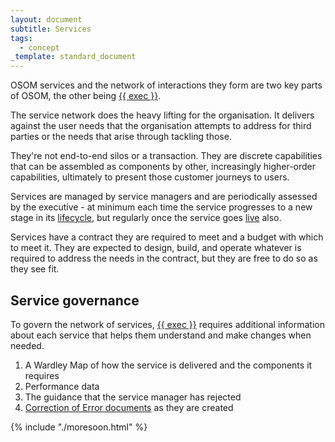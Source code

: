 ```yaml
---
layout: document
subtitle: Services
tags:
  - concept
_template: standard_document
---
```


OSOM services and the network of interactions they form are two key parts of OSOM, the other being [{{ exec }}](/executive).

The service network does the heavy lifting for the organisation. It delivers against the user needs that the organisation attempts to address for third parties or the needs that arise through tackling those.

They're not end-to-end silos or a transaction. They are discrete capabilities that can be assembled as components by other, increasingly higher-order capabilities, ultimately to present those customer journeys to users.

Services are managed by service managers and are periodically assessed by the executive - at minimum each time the service progresses to a new stage in its [lifecycle](/lifecycle/), but regularly once the service goes [live](/lifecycle/#live) also.

Services have a contract they are required to meet and a budget with which to meet it. They are expected to design, build, and operate whatever is required to address the needs in the contract, but they are free to do so as they see fit. 

## Service governance

To govern the network of services, [{{ exec }}](/executive) requires additional information about each service that helps them understand and make changes when needed.

1. A Wardley Map of how the service is delivered and the components it requires
2. Performance data
3. The guidance that the service manager has rejected
4. [Correction of Error documents](/coe-document/) as they are created

{% include "./moresoon.html" %}

